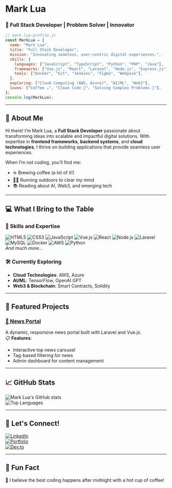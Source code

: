 
# Mark Lua  
### 🚀 Full Stack Developer | Problem Solver | Innovator  

```javascript
// mark-lua-profile.js
const MarkLua = {
  name: "Mark Lua",
  title: "Full Stack Developer",
  mission: "Innovating seamless, user-centric digital experiences.",
  skills: {
    languages: ["JavaScript", "TypeScript", "Python", "PHP", "Java"],
    frameworks: ["Vue.js", "React", "Laravel", "Node.js", "Express.js"],
    tools: ["Docker", "Git", "Jenkins", "Figma", "Webpack"],
  },
  exploring: ["Cloud Computing (AWS, Azure)", "AI/ML", "Web3"],
  loves: ["Coffee ☕", "Clean Code 🧹", "Solving Complex Problems 🤔"],
};
console.log(MarkLua);
```

---

## 🌟 About Me  
Hi there! I’m Mark Lua, a **Full Stack Developer** passionate about transforming ideas into scalable and impactful digital solutions. With expertise in **frontend frameworks**, **backend systems**, and **cloud technologies**, I thrive on building applications that provide seamless user experiences.

When I’m not coding, you’ll find me:  
- ☕ Brewing coffee (a lot of it!)  
- 🏃‍♂️ Running outdoors to clear my mind  
- 📚 Reading about AI, Web3, and emerging tech  

---

## 💻 What I Bring to the Table  
### 🚀 Skills and Expertise  
![HTML5](https://img.shields.io/badge/-HTML5-E34F26?style=flat-square&logo=html5&logoColor=white)
![CSS3](https://img.shields.io/badge/-CSS3-1572B6?style=flat-square&logo=css3&logoColor=white)
![JavaScript](https://img.shields.io/badge/-JavaScript-F7DF1E?style=flat-square&logo=javascript&logoColor=black)
![Vue.js](https://img.shields.io/badge/-Vue.js-4FC08D?style=flat-square&logo=vue.js&logoColor=white)
![React](https://img.shields.io/badge/-React-61DAFB?style=flat-square&logo=react&logoColor=black)
![Node.js](https://img.shields.io/badge/-Node.js-339933?style=flat-square&logo=node.js&logoColor=white)
![Laravel](https://img.shields.io/badge/-Laravel-FF2D20?style=flat-square&logo=laravel&logoColor=white)
![MySQL](https://img.shields.io/badge/-MySQL-4479A1?style=flat-square&logo=mysql&logoColor=white)
![Docker](https://img.shields.io/badge/-Docker-2496ED?style=flat-square&logo=docker&logoColor=white)
![AWS](https://img.shields.io/badge/-AWS-232F3E?style=flat-square&logo=amazon-aws&logoColor=white)
![Python](https://img.shields.io/badge/-Python-3776AB?style=flat-square&logo=python&logoColor=white)  
*And much more...*

### 🛠️ Currently Exploring  
- **Cloud Technologies**: AWS, Azure  
- **AI/ML**: TensorFlow, OpenAI GPT  
- **Web3 & Blockchain**: Smart Contracts, Solidity  

---

## 📂 Featured Projects  
### [🔗 News Portal](https://github.com/Mark-Lua/news-portal)  
A dynamic, responsive news portal built with Laravel and Vue.js.  
📋 **Features**:  
- Interactive top news carousel  
- Tag-based filtering for news  
- Admin dashboard for content management  

---


## 📈 GitHub Stats  
![Mark Lua's GitHub stats](https://github-readme-stats.vercel.app/api?username=Mark-Lua&show_icons=true&theme=dark)  
![Top Languages](https://github-readme-stats.vercel.app/api/top-langs/?username=Mark-Lua&layout=compact&theme=dark)

---

## 🤝 Let's Connect!  
[![LinkedIn](https://img.shields.io/badge/-LinkedIn-0A66C2?style=flat-square&logo=linkedin&logoColor=white)](https://linkedin.com/in/mark-lua)  
[![Portfolio](https://img.shields.io/badge/-Portfolio-FF5733?style=flat-square&logoColor=white)](https://marklua.dev)  
[![Dev.to](https://img.shields.io/badge/-Dev.to-000000?style=flat-square&logo=dev.to&logoColor=white)](https://dev.to/marklua)  

---

## 🎯 Fun Fact  
🌌 I believe the best coding happens after midnight with a hot cup of coffee!  
